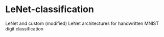 # LeNet-classification
LeNet and custom (modified) LeNet architectures for handwritten MNIST digit classification
